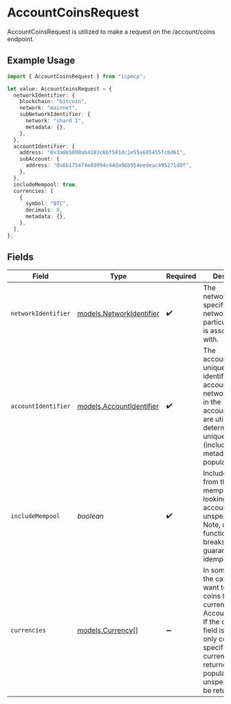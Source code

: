 # AccountCoinsRequest

AccountCoinsRequest is utilized to make a request on the /account/coins endpoint.

## Example Usage

```typescript
import { AccountCoinsRequest } from "icpmcp";

let value: AccountCoinsRequest = {
  networkIdentifier: {
    blockchain: "bitcoin",
    network: "mainnet",
    subNetworkIdentifier: {
      network: "shard 1",
      metadata: {},
    },
  },
  accountIdentifier: {
    address: "0x3a065000ab4183c6bf581dc1e55a605455fc6d61",
    subAccount: {
      address: "0x6b175474e89094c44da98b954eedeac495271d0f",
    },
  },
  includeMempool: true,
  currencies: [
    {
      symbol: "BTC",
      decimals: 8,
      metadata: {},
    },
  ],
};
```

## Fields

| Field                                                                                                                                                                                                                                                       | Type                                                                                                                                                                                                                                                        | Required                                                                                                                                                                                                                                                    | Description                                                                                                                                                                                                                                                 |
| ----------------------------------------------------------------------------------------------------------------------------------------------------------------------------------------------------------------------------------------------------------- | ----------------------------------------------------------------------------------------------------------------------------------------------------------------------------------------------------------------------------------------------------------- | ----------------------------------------------------------------------------------------------------------------------------------------------------------------------------------------------------------------------------------------------------------- | ----------------------------------------------------------------------------------------------------------------------------------------------------------------------------------------------------------------------------------------------------------- |
| `networkIdentifier`                                                                                                                                                                                                                                         | [models.NetworkIdentifier](../models/networkidentifier.md)                                                                                                                                                                                                  | :heavy_check_mark:                                                                                                                                                                                                                                          | The network_identifier specifies which network a particular object is associated with.                                                                                                                                                                      |
| `accountIdentifier`                                                                                                                                                                                                                                         | [models.AccountIdentifier](../models/accountidentifier.md)                                                                                                                                                                                                  | :heavy_check_mark:                                                                                                                                                                                                                                          | The account_identifier uniquely identifies an account within a network. All fields in the account_identifier are utilized to determine this uniqueness (including the metadata field, if populated).                                                        |
| `includeMempool`                                                                                                                                                                                                                                            | *boolean*                                                                                                                                                                                                                                                   | :heavy_check_mark:                                                                                                                                                                                                                                          | Include state from the mempool when looking up an account's unspent coins. Note, using this functionality breaks any guarantee of idempotency.                                                                                                              |
| `currencies`                                                                                                                                                                                                                                                | [models.Currency](../models/currency.md)[]                                                                                                                                                                                                                  | :heavy_minus_sign:                                                                                                                                                                                                                                          | In some cases, the caller may not want to retrieve coins for all currencies for an AccountIdentifier. If the currencies field is populated, only coins for the specified currencies will be returned. If not populated, all unspent coins will be returned. |